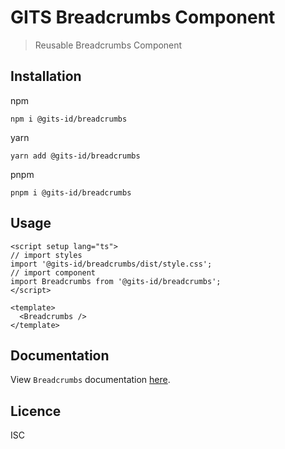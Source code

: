 # GITS Breadcrumbs Component

> Reusable Breadcrumbs Component

## Installation

npm

```
npm i @gits-id/breadcrumbs
```

yarn

```
yarn add @gits-id/breadcrumbs
```

pnpm

```
pnpm i @gits-id/breadcrumbs
```

## Usage

```vue
<script setup lang="ts">
// import styles
import '@gits-id/breadcrumbs/dist/style.css';
// import component
import Breadcrumbs from '@gits-id/breadcrumbs';
</script>

<template>
  <Breadcrumbs />
</template>
```

## Documentation

View `Breadcrumbs` documentation [here](https://gits-ui.web.app/?path=/story/components-breadcrumbs--default).

## Licence

ISC
